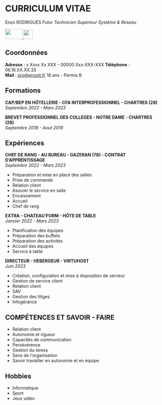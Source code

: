 # **CURRICULUM VITAE**

Enzo RODRIGUES
_Futur Technicien Supérieur Système & Réseau_  
<p align="left">
<a href="https://github.com/enzoo27" target"_blank">
  <img src="https://cdn.discordapp.com/attachments/1119408361499279450/1151431624219709541/Headerbild-Was-ist-GitHub-v2.png" width="56" height="32">
</a>
<a href="https://www.linkedin.com/in/enzo-rodrigues-59ba1124a/" target"_blank">
  <img src="https://cdn.discordapp.com/attachments/1119408361499279450/1151433227999924245/kMofEFLjobZy_bCuaiDogzBcUT-dz3BBbOrIEjJ-hqOabjK8ieuevGe6wlTD15QzOqw.png" width="30" height="30">
</a>
</p>
    
## Coordonnées

**Adresse** : x Xxxx Xx XXX - 00000 Xxx-XXX-XXX 
**Téléphone** : 06.16.XX.XX.33  
**Mail** : pro@enzoit.fr
18 ans - Permis B

## Formations

**CAP/BEP EN HÔTELLERIE - CFA INTERPROFESSIONNEL - CHARTRES (28)**  
_Septembre 2022 - Mars 2023_

**BREVET PROFESSIONNEL DES COLLEGES - NOTRE DAME - CHARTRES (28)**  
_Septembre 2018 - Aout 2019_

## Expériences

**CHEF DE RANG - AU BUREAU - GAZERAN (78) - CONTRAT D’APPRENTISSAGE**  
_Septembre 2022 - Mars 2023_
- Préparation et mise en place des salles
- Prise de commande
- Relation client
- Assurer le service en salle
- Encaissement
- Accueil
- Chef de rang

**EXTRA - CHATEAU‘FORM - HÔTE DE TABLE**  
_Janvier 2022 - Mars 2023_
- Planification des équipes
- Préparation des buffets
- Préparation des activités
- Accueil des équipes
- Service à table

**DIRECTEUR - HEBERGEUR - VIRTUHOST**  
_Juin 2023_
- Création, configuration et mise à disposition de serveur
- Gestion de service client
- Relation client
- SAV
- Gestion des litiges
- Infogérance

## COMPÉTENCES ET SAVOIR - FAIRE

* Relation client
* Autonomie et rigueur
* Capacités de communication
* Persévérence
* Gestion du stress
* Sens de l'organisation
* Savoir travailler en autonomie et en équipe

## Hobbies

* Informatique
* Sport
* Jeux vidéo
